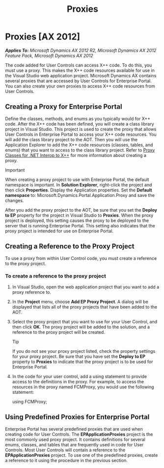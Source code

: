 ﻿---
title: Proxies
TOCTitle: Proxies
ms:assetid: 266904fa-ee3c-445a-af4c-8007497d46eb
ms:mtpsurl: https://msdn.microsoft.com/en-us/library/Cc568275(v=AX.60)
ms:contentKeyID: 28119411
ms.date: 11/07/2012
mtps_version: v=AX.60
---

# Proxies [AX 2012]


_**Applies To:** Microsoft Dynamics AX 2012 R2, Microsoft Dynamics AX 2012 Feature Pack, Microsoft Dynamics AX 2012_

The code added for User Controls can access X++ code. To do this, you must use a proxy. This makes the X++ code resources available for use in the Visual Studio web application project. Microsoft Dynamics AX contains several proxies that are accessed by User Controls for Enterprise Portal. You can also create your own proxies to access X++ code resources from User Controls.

## Creating a Proxy for Enterprise Portal

Define the classes, methods, and enums as you typically would for X++ code. After the X++ code has been defined, you will create a class library project in Visual Studio. This project is used to create the proxy that allows User Controls in Enterprise Portal to access your X++ code resources. You will add the class library project to the AOT. Then you will use the Application Explorer to add the X++ code resources (classes, tables, and enums) that you want to access to the class library project. Refer to [Proxy Classes for .NET Interop to X++](proxy-classes-for-net-interop-to-x.md) for more information about creating a proxy.


> [!IMPORTANT]
> <P>When creating a proxy project to use with Enterprise Portal, the default namespace is important. In <STRONG>Solution Explorer</STRONG>, right-click the project and then click <STRONG>Properties</STRONG>. Display the Application properties. Set the <STRONG>Default namespace</STRONG> to: Microsoft.Dynamics.Portal.Application.Proxy and save the changes.</P>



After you add the proxy project to the AOT, be sure that you set the **Deploy to EP** property for the project in Visual Studio to **Proxies**. When the proxy project is deployed, this setting causes the proxy to be deployed to the server that is running Enterprise Portal. This setting also indicates that the proxy project is intended for use on Enterprise Portal.

## Creating a Reference to the Proxy Project

To use a proxy from within User Control code, you must create a reference to the proxy project.

### To create a reference to the proxy project

1.  In Visual Studio, open the web application project that you want to add a proxy reference to.

2.  In the **Project** menu, choose **Add EP Proxy Project**. A dialog will be displayed that lists all of the proxy projects that have been added to the AOT.

3.  Select the proxy project that you want to use for your User Control, and then click **OK**. The proxy project will be added to the solution, and a reference to the proxy project will be created.
    

    > [!TIP]
    > <P>If you do not see your proxy project listed, check the property settings for your proxy project. Be sure that you have set the <STRONG>Deploy to EP</STRONG> property to <STRONG>Proxies</STRONG> to indicate that the proxy project is to be used for Enterprise Portal.</P>



4.  In the code for your user control, add a using statement to provide access to the definitions in the proxy. For example, to access the resources in the proxy named FCMProxy, you would use the following statement:
    
    using FCMProxy;

## Using Predefined Proxies for Enterprise Portal

Enterprise Portal has several predefined proxies that are used when creating code for User Controls. The **EPApplicationProxies** project is the most commonly used proxy project. It contains definitions for several enums, classes, and tables that are frequently used in code for User Controls. Most User Controls will contain a reference to the **EPApplicationProxies** project. To use one of the predefined proxies, create a reference to it using the procedure in the previous section.

